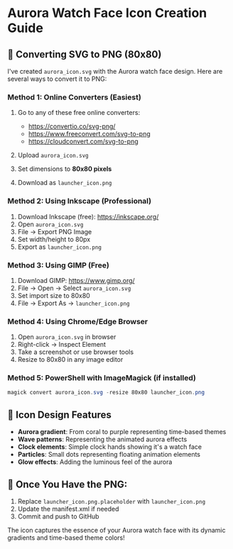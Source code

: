 # Aurora Watch Face Icon Creation Guide

## 🎨 Converting SVG to PNG (80x80)

I've created `aurora_icon.svg` with the Aurora watch face design. Here are several ways to convert it to PNG:

### **Method 1: Online Converters (Easiest)**
1. Go to any of these free online converters:
   - https://convertio.co/svg-png/
   - https://www.freeconvert.com/svg-to-png
   - https://cloudconvert.com/svg-to-png

2. Upload `aurora_icon.svg`
3. Set dimensions to **80x80 pixels**
4. Download as `launcher_icon.png`

### **Method 2: Using Inkscape (Professional)**
1. Download Inkscape (free): https://inkscape.org/
2. Open `aurora_icon.svg` 
3. File → Export PNG Image
4. Set width/height to 80px
5. Export as `launcher_icon.png`

### **Method 3: Using GIMP (Free)**
1. Download GIMP: https://www.gimp.org/
2. File → Open → Select `aurora_icon.svg`
3. Set import size to 80x80
4. File → Export As → `launcher_icon.png`

### **Method 4: Using Chrome/Edge Browser**
1. Open `aurora_icon.svg` in browser
2. Right-click → Inspect Element
3. Take a screenshot or use browser tools
4. Resize to 80x80 in any image editor

### **Method 5: PowerShell with ImageMagick** (if installed)
```powershell
magick convert aurora_icon.svg -resize 80x80 launcher_icon.png
```

## 🎯 **Icon Design Features**
- **Aurora gradient**: From coral to purple representing time-based themes
- **Wave patterns**: Representing the animated aurora effects
- **Clock elements**: Simple clock hands showing it's a watch face
- **Particles**: Small dots representing floating animation elements
- **Glow effects**: Adding the luminous feel of the aurora

## 📝 **Once You Have the PNG:**
1. Replace `launcher_icon.png.placeholder` with `launcher_icon.png`
2. Update the manifest.xml if needed
3. Commit and push to GitHub

The icon captures the essence of your Aurora watch face with its dynamic gradients and time-based theme colors!

